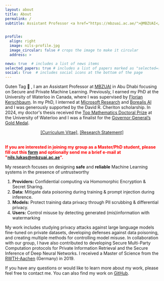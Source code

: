 ```yaml
---
layout: about
title: About
permalink: /
subtitle: Assistant Professor <a href="https://mbzuai.ac.ae/">@MBZUAI</a>, nils.lukas@mbzuai.ac.ae
  

profile:
  align: right
  image: nils-profile.jpg
  image_circular: false # crops the image to make it circular
  address: >

news: true  # includes a list of news items
selected_papers: true # includes a list of papers marked as "selected={true}"
social: true  # includes social icons at the bottom of the page
---
```


Guten Tag :wave: ,
I am an Assistant Professor at <a href="https://mbzuai.ac.ae/">MBZUAI</a> in Abu Dhabi focusing on Secure and Private Machine Learning. Previously, I earned my PhD at the University of Waterloo in Canada, where I was supervised by <a href="https://cs.uwaterloo.ca/~fkerschb/">Florian Kerschbaum</a>. 
In my PhD, I interned at <a href="https://www.microsoft.com/en-us/research/group/privacy-preserving-machine-learning-innovation/publications/">Microsoft Research</a> and <a href="https://www.borealisai.com/">Borealis AI</a> and I was generously supported by the David R. Cheriton scholarship.
In 2024, my doctor's thesis received the <a href="https://cs.uwaterloo.ca/news/nils-lukas-receives-2024-mathematics-doctoral-prizes-top-honour">Top Mathematics Doctoral Prize</a> at the University of Waterloo and 
I was a finalist for the <a href="https://uwaterloo.ca/graduate-studies-postdoctoral-affairs/governor-generals-gold-medal-winners">Governor General’s Gold Medal</a>. 
<br>
<div style="text-align: center;">
<a href="https://nilslukas.github.io/assets/pdf/cv_nils_lukas.pdf">[Curriculum Vitae]</a>, <a href="https://nilslukas.github.io/assets/pdf/research_statement.pdf">[Research Statement]</a>
</div>
<br>

<b style="color: red;">If you are interested in joining my group as a Master/PhD student, please fill out this <a href="https://docs.google.com/forms/d/1-UWRsnoiWnS19NENnNgyJ9Lt3QHPYc5Jbc_B_l5rk-A/viewform?edit_requested=true">form</a> and optionally send me a brief e-mail at "nils.lukas@mbzuai.ac.ae".
</b>

My research focuses on designing <b>safe</b> and <b>reliable</b> Machine Learning systems in the presence of untrustworthy
1. <b>Providers:</b> Confidential computing via Homomorphic Encryption & Secret Sharing.
2. <b>Data:</b> Mitigate data poisoning during training & prompt injection during inference.
3. <b>Models:</b> Protect training data privacy through PII scrubbing & differential privacy.
4. <b>Users:</b> Control misuse by detecting generated (mis)information with watermarking

My work includes studying privacy attacks against large language models fine-tuned on private datasets, developing defenses against data poisoning, and creating multiple methods for controlling model misuse. In collaboration with our group, I have also contributed to developing Secure Multi-Party Computation protocols for Private Information Retrieval and the Secure Inference of Deep Neural Networks.
I received a Master of Science from the <a href="https://www.rwth-aachen.de/go/id/a/?lidx=1">RWTH-Aachen</a> (Germany) in 2019.

If you have any questions or would like to learn more about my work, please feel free to contact me. You can also find my work on <a href="https://github.com/nilslukas/">GitHub</a>.
